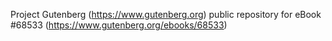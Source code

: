 Project Gutenberg (https://www.gutenberg.org) public repository for
eBook #68533 (https://www.gutenberg.org/ebooks/68533)
